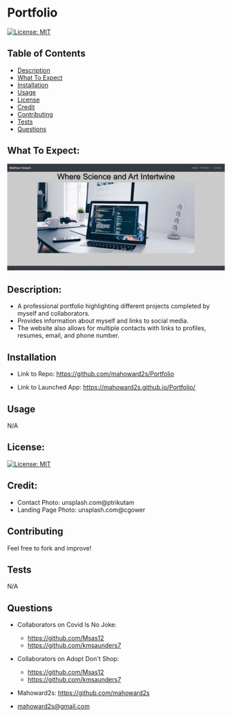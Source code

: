 # Portfolio

[![License: MIT](https://img.shields.io/badge/License-MIT-yellow.svg)](https://opensource.org/licenses/MIT)

## Table of Contents
- [Description](#description)
- [What To Expect](#what-to-expect)
- [Installation](#installation)
- [Usage](#usage)
- [License](#license)
- [Credit](#credit)
- [Contributing](#contributing)
- [Tests](#tests)
- [Questions](#questions)

## What To Expect:
![Portfolio](./assets/images/HomeScreen.PNG)

## Description:
- A professional portfolio highlighting different projects completed by myself and collaborators.  
- Provides information about myself and links to social media.  
- The website also allows for multiple contacts with links to profiles, resumes, email, and phone number.

## Installation
- Link to Repo:
https://github.com/mahoward2s/Portfolio

- Link to Launched App:
https://mahoward2s.github.io/Portfolio/

## Usage 
N/A

## License: 
[![License: MIT](https://img.shields.io/badge/License-MIT-yellow.svg)](https://opensource.org/licenses/MIT)

## Credit:
- Contact Photo: unsplash.com@ptrikutam
- Landing Page Photo: unsplash.com@cgower

## Contributing
Feel free to fork and improve!

## Tests
N/A

## Questions
- Collaborators on Covid Is No Joke:
    - https://github.com/Msas12
    - https://github.com/kmsaunders7

- Collaborators on Adopt Don't Shop:
    - https://github.com/Msas12
    - https://github.com/kmsaunders7

- Mahoward2s: https://github.com/mahoward2s
- mahoward2s@gmail.com


<!--   
    * Title of app
   * Live link to deployed app
   * List of technologies used
   * 1-2 sentences explaining what the app is
   * 2-3 Screenshots / gifs of the app
   * License (usually MIT)
   * Contact information for you and any collaborators
   -->
